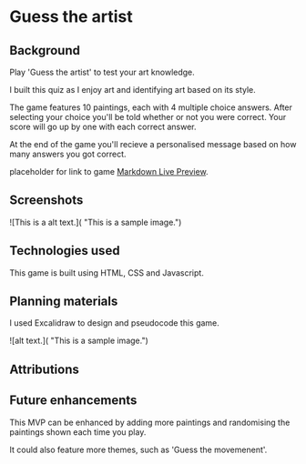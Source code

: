 # Guess the artist

## Background


Play 'Guess the artist' to test your art knowledge. 

I built this quiz as I enjoy art and identifying art based on its style.

The game features 10 paintings, each with 4 multiple choice answers. After selecting your choice you'll be told whether or not you were correct. Your score will go up by one with each correct answer. 

At the end of the game you'll recieve a personalised message based on how many answers you got correct. 

placeholder for link to game [Markdown Live Preview](https://markdownlivepreview.com/).


## Screenshots

![This is a alt text.]( "This is a sample image.")


## Technologies used

This game is built using HTML, CSS and Javascript. 


## Planning materials

I used Excalidraw to design and pseudocode this game. 

![alt text.]( "This is a sample image.")

## Attributions 


## Future enhancements

This MVP can be enhanced by adding more paintings and randomising the paintings shown each time you play. 

It could also feature more themes, such as 'Guess the movemenent'. 
